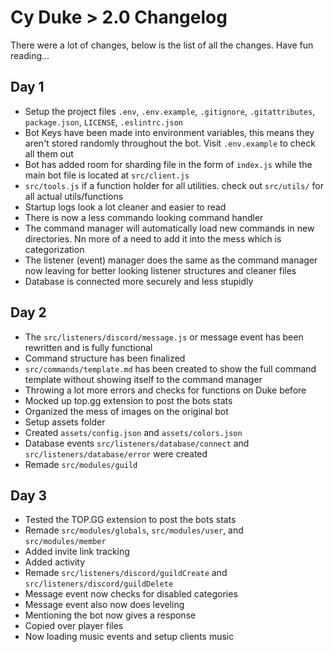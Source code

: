 # Cy Duke > 2.0 Changelog

There were a lot of changes, below is the list of all the changes. Have fun reading...

## Day 1

-   Setup the project files `.env`, `.env.example`, `.gitignore`, `.gitattributes`, `package.json`, `LICENSE`, `.eslintrc.json`
-   Bot Keys have been made into environment variables, this means they aren't stored randomly throughout the bot. Visit `.env.example` to check all them out
-   Bot has added room for sharding file in the form of `index.js` while the main bot file is located at `src/client.js`
-   `src/tools.js` if a function holder for all utilities. check out `src/utils/` for all actual utils/functions
-   Startup logs look a lot cleaner and easier to read
-   There is now a less commando looking command handler
-   The command manager will automatically load new commands in new directories. Nn more of a need to add it into the mess which is categorization
-   The listener (event) manager does the same as the command manager now leaving for better looking listener structures and cleaner files
-   Database is connected more securely and less stupidly

## Day 2

-   The `src/listeners/discord/message.js` or message event has been rewritten and is fully functional
-   Command structure has been finalized
-   `src/commands/template.md` has been created to show the full command template without showing itself to the command manager
-   Throwing a lot more errors and checks for functions on Duke before
-   Mocked up top.gg extension to post the bots stats
-   Organized the mess of images on the original bot
-   Setup assets folder
-   Created `assets/config.json` and `assets/colors.json`
-   Database events `src/listeners/database/connect` and `src/listeners/database/error` were created
-   Remade `src/modules/guild`

## Day 3

-   Tested the TOP.GG extension to post the bots stats
-   Remade `src/modules/globals`, `src/modules/user`, and `src/modules/member`
-   Added invite link tracking
-   Added activity
-   Remade `src/listeners/discord/guildCreate` and `src/listeners/discord/guildDelete`
-   Message event now checks for disabled categories
-   Message event also now does leveling
-   Mentioning the bot now gives a response
-   Copied over player files
-   Now loading music events and setup clients music
